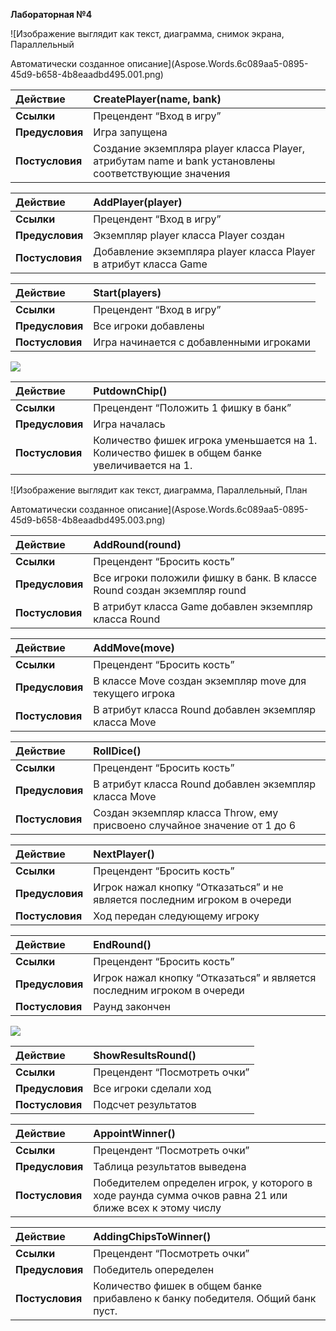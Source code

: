 ﻿**Лабораторная №4**

![Изображение выглядит как текст, диаграмма, снимок экрана, Параллельный

Автоматически созданное описание](Aspose.Words.6c089aa5-0895-45d9-b658-4b8eaadbd495.001.png)

|**Действие**|CreatePlayer(name, bank)|
| :- | :- |
|**Ссылки**|Прецендент “Вход в игру”|
|**Предусловия**|Игра запущена|
|**Постусловия**|Создание экземпляра player класса Player, атрибутам name и bank установлены соответствующие значения|

|**Действие**|AddPlayer(player)|
| :- | :- |
|**Ссылки**|Прецендент “Вход в игру”|
|**Предусловия**|Экземпляр player класса Player создан|
|**Постусловия**|Добавление экземпляра player класса Player в атрибут класса Game|

|**Действие**|Start(players)|
| :- | :- |
|**Ссылки**|Прецендент “Вход в игру”|
|**Предусловия**|Все игроки добавлены|
|**Постусловия**|Игра начинается с добавленными игроками|

![](Aspose.Words.6c089aa5-0895-45d9-b658-4b8eaadbd495.002.png)

|**Действие**|PutdownChip()|
| :- | :- |
|**Ссылки**|Прецендент “Положить 1 фишку в банк”|
|**Предусловия**|Игра началась |
|**Постусловия**|Количество фишек игрока уменьшается на 1. Количество фишек в общем банке увеличивается на 1.|

![Изображение выглядит как текст, диаграмма, Параллельный, План

Автоматически созданное описание](Aspose.Words.6c089aa5-0895-45d9-b658-4b8eaadbd495.003.png)

|**Действие**|AddRound(round)|
| :- | :- |
|**Ссылки**|Прецендент “Бросить кость”|
|**Предусловия**|Все игроки положили фишку в банк. В классе Round создан экземпляр round|
|**Постусловия**|В атрибут класса Game добавлен экземпляр класса Round|

|**Действие**|AddMove(move)|
| :- | :- |
|**Ссылки**|Прецендент “Бросить кость”|
|**Предусловия**|В классе Move создан экземпляр move для текущего игрока|
|**Постусловия**|В атрибут класса Round добавлен экземпляр класса Move|

|**Действие**|RollDice()|
| :- | :- |
|**Ссылки**|Прецендент “Бросить кость”|
|**Предусловия**|В атрибут класса Round добавлен экземпляр класса Move|
|**Постусловия**|Создан экземпляр класса Throw, ему присвоено случайное значение от 1 до 6|

|**Действие**|NextPlayer()|
| :- | :- |
|**Ссылки**|Прецендент “Бросить кость”|
|**Предусловия**|Игрок нажал кнопку “Отказаться” и не является последним игроком в очереди|
|**Постусловия**|Ход передан следующему игроку|

|**Действие**|EndRound()|
| :- | :- |
|**Ссылки**|Прецендент “Бросить кость”|
|**Предусловия**|Игрок нажал кнопку “Отказаться” и является последним игроком в очереди|
|**Постусловия**|Раунд закончен|

![](Aspose.Words.6c089aa5-0895-45d9-b658-4b8eaadbd495.004.png)

|**Действие**|ShowResultsRound()|
| :- | :- |
|**Ссылки**|Прецендент “Посмотреть очки”|
|**Предусловия**|Все игроки сделали ход|
|**Постусловия**|Подсчет результатов|

|**Действие**|AppointWinner()|
| :- | :- |
|**Ссылки**|Прецендент “Посмотреть очки”|
|**Предусловия**|Таблица результатов выведена|
|**Постусловия**|Победителем определен игрок, у которого в ходе раунда сумма очков равна 21 или ближе всех к этому числу|

|**Действие**|AddingChipsToWinner()|
| :- | :- |
|**Ссылки**|Прецендент “Посмотреть очки”|
|**Предусловия**|Победитель опеределен|
|**Постусловия**|Количество фишек в общем банке прибавлено к банку победителя. Общий банк пуст.|

